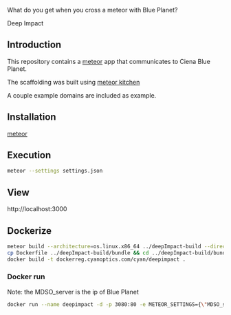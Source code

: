What do you get when you cross a meteor with Blue Planet?

Deep Impact

## Introduction

This repository contains a [meteor](http://www.meteor.com) app that communicates to Ciena Blue Planet.

The scaffolding was built using [meteor kitchen](http://www.meteorkitchen.com)

A couple example domains are included as example.

## Installation

[meteor](https://www.meteor.com/install)

## Execution

```bash
meteor --settings settings.json
```

## View

http://localhost:3000

## Dockerize

```bash
meteor build --architecture=os.linux.x86_64 ../deepImpact-build --directory
cp Dockerfile ../deepImpact-build/bundle && cd ../deepImpact-build/bundle
docker build -t dockerreg.cyanoptics.com/cyan/deepimpact .
```
### Docker run

Note: the MDSO_server is the ip of Blue Planet

```bash
docker run --name deepimpact -d -p 3080:80 -e METEOR_SETTINGS={\"MDSO_server\":\"http://10.0.2.15:9980\"\,\"MDSO_keyID\":\"27a0a900eb3262010d83bc08b39106c90a597cfe\"\,\"MDSO_keySecret\":\"3ded42036374bd69853d957cc84cbf09fa37bb46\"} -e ROOT_URL=http://example.com -e MONGO_URL=localhost  dockerreg.cyanoptics.com/cyan/deepimpact 
```

